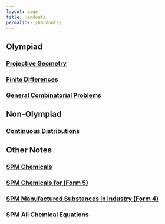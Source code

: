```yaml
---
layout: page
title: Handouts
permalink: /handouts/
---
```


## Olympiad

### <a href="https://raw.githubusercontent.com/Tristanchaang/tristanchaang.github.io/main/downloads/Projective-Geometry.pdf" download>Projective Geometry</a>

### <a href="https://raw.githubusercontent.com/Tristanchaang/tristanchaang.github.io/main/downloads/Finite-Differences.pdf" download>Finite Differences</a>

### <a href="https://raw.githubusercontent.com/Tristanchaang/tristanchaang.github.io/main/downloads/Combinatorics.pdf" download>General Combinatorial Problems</a>

## Non-Olympiad

### <a href="https://raw.githubusercontent.com/Tristanchaang/tristanchaang.github.io/main/downloads/On-Continuous-Distributions.pdf" download>Continuous Distributions</a>

## Other Notes

### <a href="https://raw.githubusercontent.com/Tristanchaang/tristanchaang.github.io/main/downloads/Chemicals.pdf" download>SPM Chemicals</a>

### <a href="https://raw.githubusercontent.com/Tristanchaang/tristanchaang.github.io/main/downloads/Chemicals-For-Consumers.pdf" download>SPM Chemicals for  (Form 5)</a>

### <a href="https://raw.githubusercontent.com/Tristanchaang/tristanchaang.github.io/main/downloads/Manufactured-Substances-In-Industry.pdf" download>SPM Manufactured Substances in Industry (Form 4)</a>

### <a href="https://raw.githubusercontent.com/Tristanchaang/tristanchaang.github.io/main/downloads/Chem-Equations.pdf" download>SPM All Chemical Equations</a>